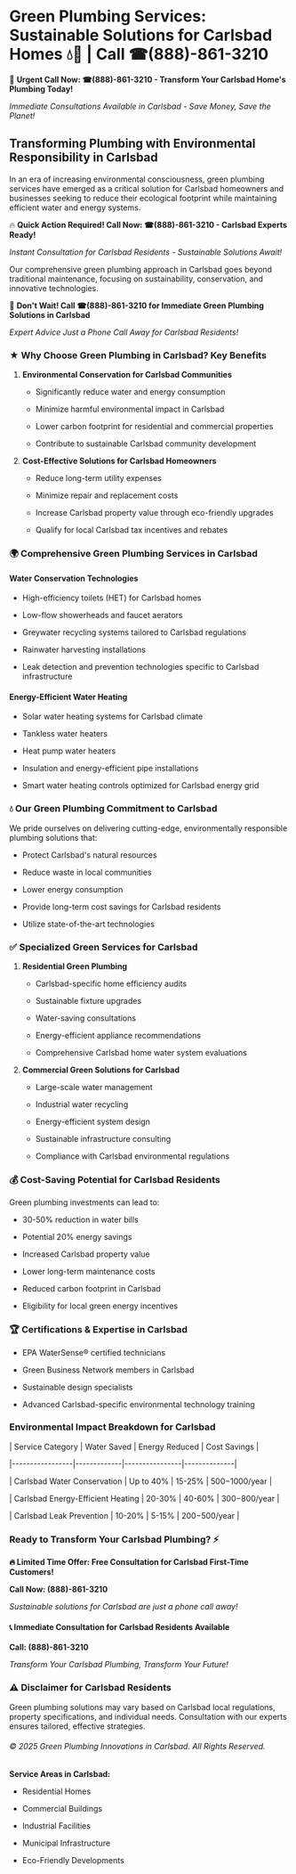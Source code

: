 # Green Plumbing Services: Sustainable Solutions for Carlsbad Homes 💧🌿 | Call ☎(888)-861-3210

🚨 **Urgent Call Now: ☎(888)-861-3210 - Transform Your Carlsbad Home's Plumbing Today!**
*Immediate Consultations Available in Carlsbad - Save Money, Save the Planet!*

## Transforming Plumbing with Environmental Responsibility in Carlsbad

In an era of increasing environmental consciousness, green plumbing services have emerged as a critical solution for Carlsbad homeowners and businesses seeking to reduce their ecological footprint while maintaining efficient water and energy systems. 

🔥 **Quick Action Required! Call Now: ☎(888)-861-3210 - Carlsbad Experts Ready!**
*Instant Consultation for Carlsbad Residents - Sustainable Solutions Await!*

Our comprehensive green plumbing approach in Carlsbad goes beyond traditional maintenance, focusing on sustainability, conservation, and innovative technologies.

🚨 **Don't Wait! Call ☎(888)-861-3210 for Immediate Green Plumbing Solutions in Carlsbad**
*Expert Advice Just a Phone Call Away for Carlsbad Residents!*

### ★ Why Choose Green Plumbing in Carlsbad? Key Benefits

1. **Environmental Conservation for Carlsbad Communities** 
   - Significantly reduce water and energy consumption
   - Minimize harmful environmental impact in Carlsbad
   - Lower carbon footprint for residential and commercial properties
   - Contribute to sustainable Carlsbad community development

2. **Cost-Effective Solutions for Carlsbad Homeowners** 
   - Reduce long-term utility expenses
   - Minimize repair and replacement costs
   - Increase Carlsbad property value through eco-friendly upgrades
   - Qualify for local Carlsbad tax incentives and rebates

### 🌍 Comprehensive Green Plumbing Services in Carlsbad

#### Water Conservation Technologies
- High-efficiency toilets (HET) for Carlsbad homes
- Low-flow showerheads and faucet aerators
- Greywater recycling systems tailored to Carlsbad regulations
- Rainwater harvesting installations
- Leak detection and prevention technologies specific to Carlsbad infrastructure

#### Energy-Efficient Water Heating
- Solar water heating systems for Carlsbad climate
- Tankless water heaters
- Heat pump water heaters
- Insulation and energy-efficient pipe installations
- Smart water heating controls optimized for Carlsbad energy grid

### 💧 Our Green Plumbing Commitment to Carlsbad

We pride ourselves on delivering cutting-edge, environmentally responsible plumbing solutions that:
- Protect Carlsbad's natural resources
- Reduce waste in local communities
- Lower energy consumption
- Provide long-term cost savings for Carlsbad residents
- Utilize state-of-the-art technologies

### ✅ Specialized Green Services for Carlsbad

1. **Residential Green Plumbing**
   - Carlsbad-specific home efficiency audits
   - Sustainable fixture upgrades
   - Water-saving consultations
   - Energy-efficient appliance recommendations
   - Comprehensive Carlsbad home water system evaluations

2. **Commercial Green Solutions for Carlsbad**
   - Large-scale water management
   - Industrial water recycling
   - Energy-efficient system design
   - Sustainable infrastructure consulting
   - Compliance with Carlsbad environmental regulations

### 💰 Cost-Saving Potential for Carlsbad Residents

Green plumbing investments can lead to:
- 30-50% reduction in water bills
- Potential 20% energy savings
- Increased Carlsbad property value
- Lower long-term maintenance costs
- Reduced carbon footprint in Carlsbad
- Eligibility for local green energy incentives

### 🏆 Certifications & Expertise in Carlsbad

- EPA WaterSense® certified technicians
- Green Business Network members in Carlsbad
- Sustainable design specialists
- Advanced Carlsbad-specific environmental technology training

### Environmental Impact Breakdown for Carlsbad

| Service Category | Water Saved | Energy Reduced | Cost Savings |
|-----------------|-------------|----------------|--------------|
| Carlsbad Water Conservation | Up to 40% | 15-25% | $500-$1000/year |
| Carlsbad Energy-Efficient Heating | 20-30% | 40-60% | $300-$800/year |
| Carlsbad Leak Prevention | 10-20% | 5-15% | $200-$500/year |

### Ready to Transform Your Carlsbad Plumbing? ⚡

**🔥 Limited Time Offer: Free Consultation for Carlsbad First-Time Customers!**

**Call Now: (888)-861-3210**
*Sustainable solutions for Carlsbad are just a phone call away!*

#### 📞 Immediate Consultation for Carlsbad Residents Available

**Call: (888)-861-3210**
*Transform Your Carlsbad Plumbing, Transform Your Future!*

### ⚠️ Disclaimer for Carlsbad Residents

Green plumbing solutions may vary based on Carlsbad local regulations, property specifications, and individual needs. Consultation with our experts ensures tailored, effective strategies.

###### © 2025 Green Plumbing Innovations in Carlsbad. All Rights Reserved.

**Service Areas in Carlsbad:** 
- Residential Homes
- Commercial Buildings
- Industrial Facilities
- Municipal Infrastructure
- Eco-Friendly Developments